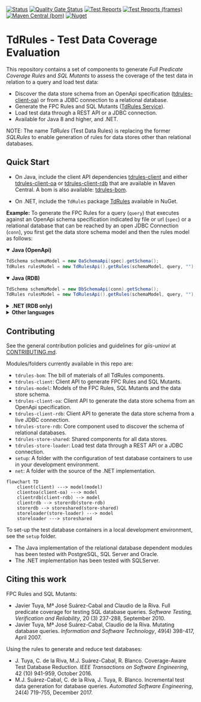 [![Status](https://github.com/giis-uniovi/tdrules/actions/workflows/test.yml/badge.svg)](https://github.com/giis-uniovi/tdrules/actions)
[![Quality Gate Status](https://sonarcloud.io/api/project_badges/measure?project=my%3Atdrules&metric=alert_status)](https://sonarcloud.io/summary/new_code?id=my%3Atdrules)
[![Test Reports](https://img.shields.io/badge/%20-Test_Reports-orange)](https://giis-uniovi.github.io/tdrules/junit-noframes/junit-noframes.html)
[![Test Reports (frames)](https://img.shields.io/badge/%20-Test_Reports_(frames)-orange)](https://giis-uniovi.github.io/tdrules/junit-frames/index.html)
[![Maven Central (bom)](https://img.shields.io/maven-central/v/io.github.giis-uniovi/tdrules-bom)](https://central.sonatype.com/artifact/io.github.giis-uniovi/tdrules-bom)
[![Nuget](https://img.shields.io/nuget/v/TdRules)](https://www.nuget.org/packages/TdRules/)

# TdRules - Test Data Coverage Evaluation

This repository contains a set of components to generate *Full Predicate Coverage Rules* and *SQL Mutants*
to assess the coverage of the test data in relation to a query and load test data:

- Discover the data store schema from an OpenApi specification ([tdrules-client-oa](tdrules-client-oa/README.md))
  or from a JDBC connection to a relational database.
- Generate the FPC Rules and SQL Mutants ([TdRules Service](https://in2test.lsi.uniovi.es/tdrules/)).
- Load test data through a REST API or a JDBC connection.
- Available for Java 8 and higher, and .NET.

NOTE: The name *TdRules* (Test Data Rules) is replacing the former *SQLRules* 
to enable generation of rules for data stores other than relational databases.

## Quick Start

- On Java, include the client API dependencies
[tdrules-client](https://central.sonatype.com/artifact/io.github.giis-uniovi/tdrules-client)
and either 
[tdrules-client-oa](https://central.sonatype.com/artifact/io.github.giis-uniovi/tdrules-client-oa)
or
[tdrules-client-rdb](https://central.sonatype.com/artifact/io.github.giis-uniovi/tdrules-client-rdb)
that are available in Maven Central.
A bom is also available:
[tdrules-bom](https://central.sonatype.com/artifact/io.github.giis-uniovi/tdrules-bom).

- On .NET, include the `TdRules` package
[TdRules](https://www.nuget.org/packages/TdRules/)
available in NuGet.

**Example:** To generate the FPC Rules for a query (`query`)
that executes against 
an OpenApi schema specification indicated by file or url (`spec`)
or a relational database that can be reached by an open JDBC Connection (`conn`),
you first get the data store schema model and then the rules model as follows:

<details open><summary><strong>Java (OpenApi)</strong></summary>

```Java
TdSchema schemaModel = new OaSchemaApi(spec).getSchema();
TdRules rulesModel = new TdRulesApi().getRules(schemaModel, query, "");
```

</details>

<details open><summary><strong>Java (RDB)</strong></summary>

```Java
TdSchema schemaModel = new DbSchemaApi(conn).getSchema();
TdRules rulesModel = new TdRulesApi().getRules(schemaModel, query, "");
```

</details>

<details><summary><strong>.NET (RDB only)</strong></summary>

```C#
TdSchema schemaModel = new DbSchemaApi(conn).GetSchema();
TdRules rulesModel = new TdRulesApi().GetRules(schemaModel, query, "");
```

</details>

<details><summary><strong>Other languages</strong></summary>

You still can generate the API client to get the rules from other languages using the
[Open API Generator](https://github.com/OpenAPITools/openapi-generator).
The API description of TdRules can be 
[found online here](https://in2test.lsi.uniovi.es/tdrules/api/v4/swagger-ui/index.html).

</details>

## Contributing

See the general contribution policies and guidelines for *giis-uniovi* at 
[CONTRIBUTING.md](https://github.com/giis-uniovi/.github/blob/main/profile/CONTRIBUTING.md).

Modules/folders currently available in this repo are:

- `tdrules-bom`: The bill of materials of all TdRules components.
- `tdrules-client`: Client API to generate FPC Rules and SQL Mutants.
- `tdrules-model`: Models of the FPC Rules, SQL Mutants and the data store schema.
- `tdrules-client-oa`: Client API to generate the data store schema from an OpenApi specification.
- `tdrules-client-rdb`: Client API to generate the data store schema from a live JDBC connection.
- `tdrules-store-rdb`: Core component used to discover the schema of relational databases.
- `tdrules-store-shared`: Shared components for all data stores.
- `tdrules-store-loader`: Load test data through a REST API or a JDBC connection.
- `setup`: A folder with the configuration of test database containers to use in your development environment.
- `net`: A folder with the source of the .NET implementation.

```mermaid
flowchart TD
    client(client) ---> model(model)
    clientoa(client-oa) ---> model
    clientrdb(client-rdb) --> model
    clientrdb --> storerdb(store-rdb)
    storerdb --> storeshared(store-shared)
    storeloader(store-loader) ---> model
    storeloader ---> storeshared
```

To set-up the test database containers in a local development environment, see the `setup` folder.
- The Java implementation of the relational database dependent modules has been tested with PostgreSQL, SQL Server and Oracle.
- The .NET implementation has been tested with SQLServer.

## Citing this work

FPC Rules and SQL Mutants:
- Javier Tuya, Mª José Suárez-Cabal and Claudio de la Riva. Full predicate coverage for testing SQL database queries. *Software Testing, Verification and Reliability*, 20 (3) 237-288, September 2010.
- Javier Tuya, Mª José Suárez-Cabal, Claudio de la Riva. Mutating database queries. *Information and Software Technology*, 49(4) 398-417, April 2007.

Using the rules to generate and reduce test databases:
- J. Tuya, C. de la Riva, M.J. Suárez-Cabal, R. Blanco. Coverage-Aware Test Database Reduction. *IEEE Transactions on Software Engineering*, 42 (10) 941-959, October 2016.
- M.J. Suárez-Cabal, C. de la Riva, J. Tuya, R. Blanco. Incremental test data generation for database queries. *Automated Software Engineering*, 24(4) 719-755, December 2017.